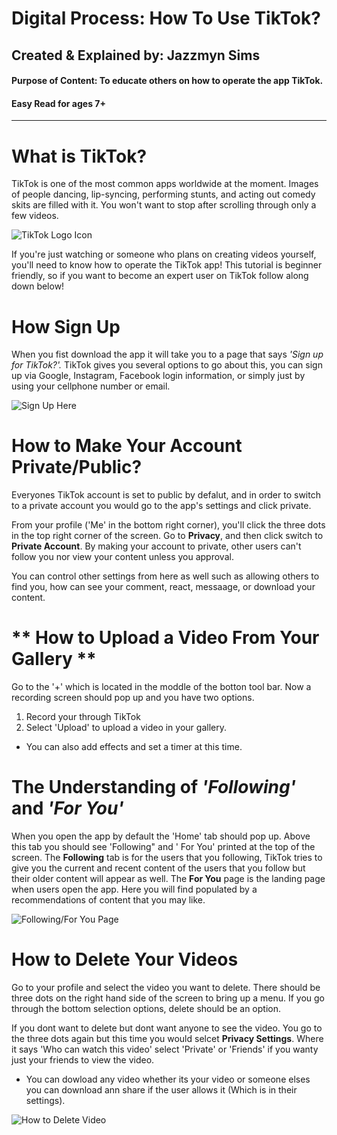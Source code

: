 # Digital Process: How To Use TikTok?
## Created & Explained by: Jazzmyn Sims 
#### Purpose of Content: To educate others on how to operate the app TikTok.
#### Easy Read for ages 7+

---
# **What is TikTok?**

TikTok is one of the most common apps worldwide at the moment. Images of people dancing, lip-syncing, performing stunts, and acting out comedy skits are filled with it. You won't want to stop after scrolling through only a few videos.

![TikTok Logo Icon](https://techcrunch.com/wp-content/uploads/2019/11/tik-tok-ios-icon.jpg?w=1390&crop=1)

If you're just watching or someone who plans on creating videos yourself, you'll need to know how to operate the TikTok app! This tutorial is beginner friendly, so if you want to become an expert user on TikTok follow along down below!


# **How Sign Up**

When you fist download the app it will take you to a page that says *'Sign up for TikTok?'.* TikTok gives you several options to go about this, you can sign up via Google, Instagram, Facebook login information, or simply just by using your cellphone number or email.

![Sign Up Here](http://www.snapfont.com/wp-content/uploads/2019/12/img_4153.jpg)


# **How to Make Your Account Private/Public?**

Everyones TikTok account is set to public by defalut, and in order to switch to a private account you would go to the app's settings and click private.

From your profile ('Me' in the bottom right corner), you'll click the three dots in the top right corner of the screen. Go to **Privacy**, and then click switch to **Private Account**. By making your account to private, other users can't follow you nor view your content unless you approval.

You can control other settings from here as well such as allowing others to find you, how can see your comment, react, messaage, or download your content.


# ** How to Upload a Video From Your Gallery **

Go to the '+' which is located in the moddle of the botton tool bar. Now a recording screen should pop up and you have two options. 
1. Record your through TikTok 
2. Select 'Upload' to upload a video in your gallery.

- You can also add effects and set a timer at this time. 

# **The Understanding of *'Following'* and *'For You'***

When you open the app by default the 'Home' tab should pop up. Above this tab you should see 'Following" and ' For You' printed at the top of the screen. The **Following** tab is for the users that you following, TikTok tries to give you the current and recent content of the users that you follow but their older content will appear as well. The **For You** page is the landing page when users open the app. Here you will find populated by a recommendations of content that you may like.

![Following/For You Page](https://www.socialmediaexaminer.com/wp-content/uploads/2020/04/tiktok-for-you-page-350@2x.png)


# **How to Delete Your Videos**

Go to your profile and select the video you want to delete. There should be three dots on the right hand side of the screen to bring up a menu. If you go through the bottom selection options, delete should be an option. 

If you dont want to delete but dont want anyone to see the video. You go to the three dots again but this time you would selcet **Privacy Settings**. Where it says 'Who can watch this video' select 'Private' or 'Friends' if you wanty just your friends to view the video. 
 
- You can dowload any video whether its your video or someone elses you can download ann share if the user allows it (Which is in their settings). 

![How to Delete Video](https://i.insider.com/5dd83cc7fd9db23d55730c93?width=1100&format=jpeg&auto=webp)


